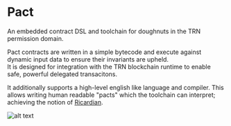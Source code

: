 # Pact
An embedded contract DSL and toolchain for doughnuts in the TRN permission domain.  


Pact contracts are written in a simple bytecode and execute against dynamic input data to ensure their invariants are upheld.  
It is designed for integration with the TRN blockchain runtime to enable safe, powerful delegated transacitons.

It additionally supports a high-level english like language and compiler. This allows writing human readable "pacts" which the toolchain can interpret; achieving the notion of [Ricardian](https://en.wikipedia.org/wiki/Ricardian_contract).  

![alt text](https://github.com/futureversecom/pact/blob/main/design/pact-overview.png)

